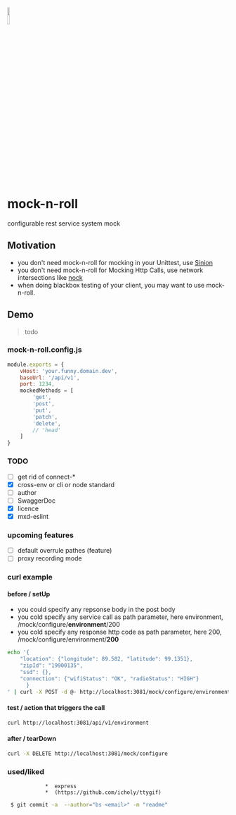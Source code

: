 <img src="http://openclipart.org/download/28383/Dug-Rock-On.svg" width="10%" height="10%">

# mock-n-roll
configurable rest service system mock

## Motivation
* you don't need mock-n-roll for mocking in your Unittest, use [Sinion](http://sinonjs.org/)
* you don't need mock-n-roll for Mocking Http Calls, use network intersections like [nock](https://github.com/node-nock/nock)
* when doing blackbox testing of your client, you may want to use mock-n-roll.

## Demo
>todo

### mock-n-roll.config.js
```javascript
module.exports = {
    vHost: 'your.funny.domain.dev',
    baseUrl: '/api/v1',
    port: 1234,
    mockedMethods = [
        'get',
        'post',
        'put',
        'patch',
        'delete',
        // 'head'
    ]
}
```

### TODO
- [ ] get rid of connect-*
- [x] cross-env or cli or node standard
- [ ] author
- [ ] SwaggerDoc
- [x] licence
- [x] mxd-eslint

### upcoming features
- [ ] default overrule pathes (feature)
- [ ] proxy recording mode

### curl example
#### before / setUp
* you could specify any repsonse body in the post body
* you cold specify any service call as path parameter, here environment, /mock/configure/**environment**/200
* you cold specify any response http code as path parameter, here 200, /mock/configure/environment/**200**

``` bash
echo '{
    "location": {"longitude": 89.582, "latitude": 99.1351},
    "zipId": "19900135",
    "ssd": {},
    "connection": {"wifiStatus": "OK", "radioStatus": "HIGH"}
      }
' | curl -X POST -d @- http://localhost:3081/mock/configure/environment/200 --header "Content-Type:application/json"
```

#### test / action that triggers the call
``` bash
curl http://localhost:3081/api/v1/environment
```

#### after / tearDown
``` bash
curl -X DELETE http://localhost:3081/mock/configure
```

### used/liked
                *  express
                *  (https://github.com/icholy/ttygif)

``` bash
 $ git commit -a  --author="bs <email>" -m "readme"
```
